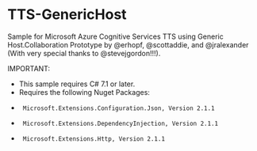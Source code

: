 # TTS-GenericHost
Sample for Microsoft Azure Cognitive Services TTS using Generic Host.Collaboration Prototype by @erhopf, @scottaddie, and @jralexander (With very special thanks to @stevejgordon!!!).

IMPORTANT:
 * This sample requires C# 7.1 or later.
 * Requires the following Nuget Packages: 
 *      Microsoft.Extensions.Configuration.Json, Version 2.1.1
 *      Microsoft.Extensions.DependencyInjection, Version 2.1.1
 *      Microsoft.Extensions.Http, Version 2.1.1

